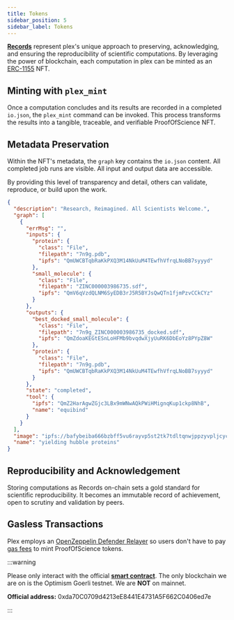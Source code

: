 ```yaml
---
title: Tokens
sidebar_position: 5
sidebar_label: Tokens
---
```


[**Records**](https://medium.com/@labdao/introducing-records-tokens-for-scientific-creation-d938fbf553e4) represent plex's unique approach to preserving, acknowledging, and ensuring the reproducibility of scientific computations. By leveraging the power of blockchain, each computation in plex can be minted as an [ERC-1155](https://ethereum.org/en/developers/docs/standards/tokens/erc-1155/) NFT.

## Minting with `plex_mint`

Once a computation concludes and its results are recorded in a completed `io.json`, the `plex_mint` command can be invoked. This process transforms the results into a tangible, traceable, and verifiable ProofOfScience NFT.

## Metadata Preservation

Within the NFT's metadata, the `graph` key contains the `io.json` content. All completed job runs are visible. All input and output data are accessible.

By providing this level of transparency and detail, others can validate, reproduce, or build upon the work.

```json
{
  "description": "Research, Reimagined. All Scientists Welcome.",
  "graph": [
    {
      "errMsg": "",
      "inputs": {
        "protein": {
          "class": "File",
          "filepath": "7n9g.pdb",
          "ipfs": "QmUWCBTqbRaKkPXQ3M14NkUuM4TEwfhVfrqLNoBB7syyyd"
        },
        "small_molecule": {
          "class": "File",
          "filepath": "ZINC000003986735.sdf",
          "ipfs": "QmV6qVzdQLNM6SyEDB3rJ5R5BYJsQwQTn1fjmPzvCCkCYz"
        }
      },
      "outputs": {
        "best_docked_small_molecule": {
          "class": "File",
          "filepath": "7n9g_ZINC000003986735_docked.sdf",
          "ipfs": "QmZdoaKEGtESnLoHFMb9bvqdwXjyUuRK6DbEoYz8PYpZ8W"
        },
        "protein": {
          "class": "File",
          "filepath": "7n9g.pdb",
          "ipfs": "QmUWCBTqbRaKkPXQ3M14NkUuM4TEwfhVfrqLNoBB7syyyd"
        }
      },
      "state": "completed",
      "tool": {
        "ipfs": "QmZ2HarAgwZGjc3LBx9mWNwAQkPWiHMignqKup1ckp8NhB",
        "name": "equibind"
      }
    }
  ],
  "image": "ipfs://bafybeiba666bzbff5vu6rayvp5st2tk7tdltqnwjppzyvpljcycfhshdhq",
  "name": "yielding hubble proteins"
}
```

## Reproducibility and Acknowledgement

Storing computations as Records on-chain sets a gold standard for scientific reproducibility. It becomes an immutable record of achievement, open to scrutiny and validation by peers.

## Gasless Transactions

Plex employs an [OpenZeppelin Defender Relayer](https://docs.openzeppelin.com/defender/relay) so users don't have to pay [gas fees](https://ethereum.org/en/developers/docs/gas/) to mint ProofOfScience tokens.

:::warning

Please only interact with the official [**smart contract**](https://goerli-optimism.etherscan.io/address/0xda70C0709d4213eE8441E4731A5F662C0406ed7e#code). The only blockchain we are on is the Optimism Goerli testnet. We are **NOT** on mainnet.

**Official address:** 0xda70C0709d4213eE8441E4731A5F662C0406ed7e

:::